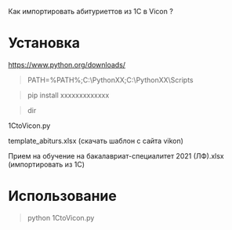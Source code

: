 Как импортировать абитуриеттов из 1С в Vicon ?

# Установка

https://www.python.org/downloads/

> PATH=%PATH%;C:\PythonXX;C:\PythonXX\Scripts

> pip install xxxxxxxxxxxxx

> dir

1CtoVicon.py

template_abiturs.xlsx (скачать шаблон с сайта vikon)

Прием на обучение на бакалавриат-специалитет 2021 (ЛФ).xlsx (импортировать из 1С)

# Использование

> python 1CtoVicon.py
